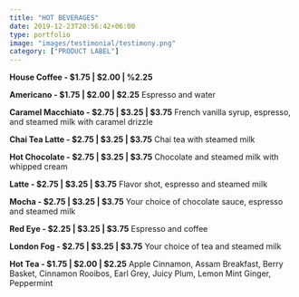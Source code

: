 ```yaml
---
title: "HOT BEVERAGES"
date: 2019-12-23T20:56:42+06:00
type: portfolio
image: "images/testimonial/testimony.png"
category: ["PRODUCT LABEL"]
---
```


**House Coffee - $1.75 | $2.00 | %2.25**

**Americano - $1.75 | $2.00 | $2.25**
Espresso and water

**Caramel Macchiato - $2.75 | $3.25 | $3.75**
French vanilla syrup, espresso, and steamed milk with caramel drizzle

**Chai Tea Latte - $2.75 | $3.25 | $3.75**
Chai tea with steamed milk

**Hot Chocolate - $2.75 | $3.25 | $3.75**
Chocolate and steamed milk with whipped cream

**Latte - $2.75 | $3.25 | $3.75**
Flavor shot, espresso and steamed milk

**Mocha - $2.75 | $3.25 | $3.75**
Your choice of chocolate sauce, espresso and steamed milk

**Red Eye - $2.25 | $3.25 | $3.75**
Espresso and coffee

**London Fog - $2.75 | $3.25 | $3.75**
Your choice of tea and steamed milk

**Hot Tea - $1.75 | $2.00 | $2.25**
Apple Cinnamon, Assam Breakfast, Berry Basket, Cinnamon Rooibos, Earl Grey, Juicy Plum, Lemon Mint Ginger, Peppermint
